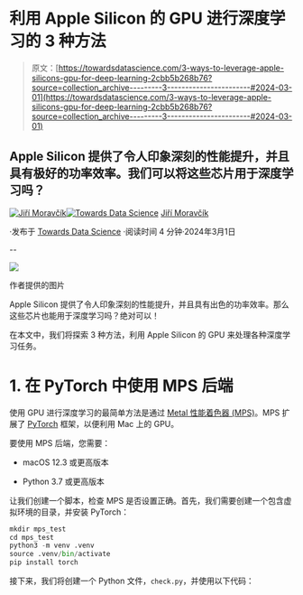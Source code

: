 # 利用 Apple Silicon 的 GPU 进行深度学习的 3 种方法

> 原文：[https://towardsdatascience.com/3-ways-to-leverage-apple-silicons-gpu-for-deep-learning-2cbb5b268b76?source=collection_archive---------3-----------------------#2024-03-01](https://towardsdatascience.com/3-ways-to-leverage-apple-silicons-gpu-for-deep-learning-2cbb5b268b76?source=collection_archive---------3-----------------------#2024-03-01)

## Apple Silicon 提供了令人印象深刻的性能提升，并且具有极好的功率效率。我们可以将这些芯片用于深度学习吗？

[](https://medium.com/@jiri.moravcik?source=post_page---byline--2cbb5b268b76--------------------------------)[![Jiří Moravčík](../Images/2056f2f3f5b40732d5891a5d91b6a9d0.png)](https://medium.com/@jiri.moravcik?source=post_page---byline--2cbb5b268b76--------------------------------)[](https://towardsdatascience.com/?source=post_page---byline--2cbb5b268b76--------------------------------)[![Towards Data Science](../Images/a6ff2676ffcc0c7aad8aaf1d79379785.png)](https://towardsdatascience.com/?source=post_page---byline--2cbb5b268b76--------------------------------) [Jiří Moravčík](https://medium.com/@jiri.moravcik?source=post_page---byline--2cbb5b268b76--------------------------------)

·发布于 [Towards Data Science](https://towardsdatascience.com/?source=post_page---byline--2cbb5b268b76--------------------------------) ·阅读时间 4 分钟·2024年3月1日

--

![](../Images/bf7f41b799bfdffb1f7d5364a694b3ad.png)

作者提供的图片

Apple Silicon 提供了令人印象深刻的性能提升，并且具有出色的功率效率。那么这些芯片也能用于深度学习吗？绝对可以！

在本文中，我们将探索 3 种方法，利用 Apple Silicon 的 GPU 来处理各种深度学习任务。

# 1\. 在 PyTorch 中使用 MPS 后端

使用 GPU 进行深度学习的最简单方法是通过 [Metal 性能着色器 (MPS)](https://pytorch.org/docs/stable/notes/mps.html)。MPS 扩展了 [PyTorch](https://pytorch.org/) 框架，以便利用 Mac 上的 GPU。

要使用 MPS 后端，您需要：

+   macOS 12.3 或更高版本

+   Python 3.7 或更高版本

让我们创建一个脚本，检查 MPS 是否设置正确。首先，我们需要创建一个包含虚拟环境的目录，并安装 PyTorch：

```py
mkdir mps_test
cd mps_test
python3 -m venv .venv
source .venv/bin/activate
pip install torch
```

接下来，我们将创建一个 Python 文件，`check.py`，并使用以下代码：
